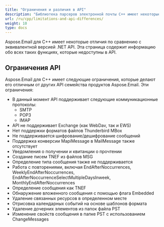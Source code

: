 ```yaml
---
title: "Ограничения и различия в API"
description: "Библиотека парсеров электронной почты C++ имеет некоторые отличия по сравнению с эквивалентной версией .NET. Эта страница содержит информацию обо всех таких функциях, которые недоступны в API."
url: /ru/cpp/limitations-and-api-differences/
weight: 10
type: docs
---
```


Aspose.Email для C++ имеет некоторые отличия по сравнению с эквивалентной версией .NET API. Эта страница содержит информацию обо всех таких функциях, которые недоступны в API.
## **Ограничения API**
Aspose.Email для C++ имеет следующие ограничения, которые делают его отличным от других API семейства продуктов Aspose.Email. Эти ограничения:

- В данный момент API поддерживает следующие коммуникационные протоколы:
  - SMTP
  - POP3
  - IMAP
- API не поддерживает Exchange (как WebDav, так и EWS)
- Нет поддержки форматов файлов Thunderbird MBox
- Не поддерживается шифрование/дешифрование сообщений
- Поддержка конверсии MapiMessage в MailMessage также отсутствует
- Уведомления о получении и квитанции о прочтении
- Создание писем TNEF из файлов MSG
- Определение типа сообщения также не поддерживается
- Работа с повторениями, включая EndAfterNoccurrences, WeeklyEndAfterNoccurrences, EndAfterNoccurrenceSelectMultipleDaysInweek, MonthlyEndAfterNoccurrences
- Определение сообщения как TNEF
- Обнаружение вложенного сообщения с помощью флага Embedded
- Удаление связанных ресурсов в определенном месте
- Отрисовка календарных событий на основе шаблонов формата
- Удаление дочерних элементов из папок файла PST
- Изменение свойств сообщения в папке PST с использованием ChangeMessages
